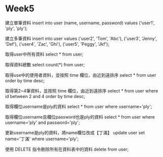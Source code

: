 # Week5

建立單筆資料
insert into user (name, username, password) values
('user1', 'ply', 'ply');

建立多筆資料
insert into user values
('user2', 'Tom', 'Abc'),
('user3', 'Jenny', 'Def'),
('user4', 'Zac', 'Ghi'),
('user5', 'Peggy', 'Jkf');

取得user中所有資料
select * from user;

取得資料總數
select count(*) from user;

取得use中的使用者資料，並按照 time 欄位，由近到遠排序
select * from user order by time desc;

取得第2~4筆資料，並按照 time 欄位，由近到遠排序
select * from user where id between 2 and 4 order by time desc;

取得欄位username是ply的資料
select * from user where username='ply';

取得欄位username且欄位password也是ply的資料
select * from user where username='ply' and password='ply';

更新username是ply的資料，將name欄位改成【丁滿】
update user set name='丁滿' where username='ply';

使用 DELETE 指令刪除所有在資料表中的資料
delete from user;
